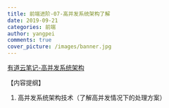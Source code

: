 ```yaml
---
title: 前端进阶-07-高并发系统架构了解
date: 2019-09-21
categories: 前端
author: yangpei
comments: true
cover_picture: /images/banner.jpg
---
```


[有道云笔记-高并发系统架构](https://note.youdao.com/ynoteshare1/index.html?id=03464998d761636d7c6a42c2f52e9025&type=note)

【内容提纲】
1. 高并发系统架构技术（了解高并发情况下的处理方案）